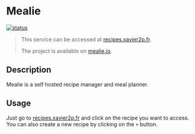 # Mealie

[![status](https://status.xavier2p.fr/api/badge/46/status?style=for-the-badge)](https://recipes.xavier2p.fr)

> This service can be accessed at [recipes.xavier2p.fr](https://recipes.xavier2p.fr).
>
> The project is available on [mealie.io](https://mealie.io/).

## Description

Mealie is a self hosted recipe manager and meal planner.

## Usage

Just go to [recipes.xavier2p.fr](https://recipes.xavier2p.fr) and click on the recipe you want to access.
You can also create a new recipe by clicking on the `+` button.
